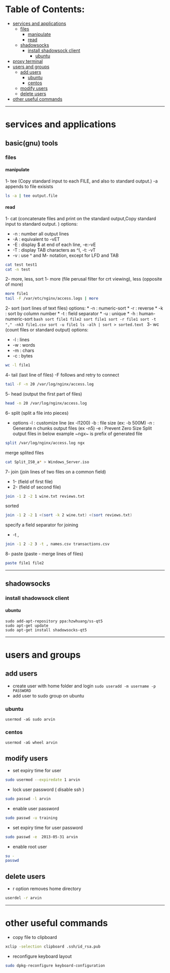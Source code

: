 # Table of Contents:
* [services and applications](#services-and-applications)
   * [files](#files)
     * [manipulate](#manipulate)
     * [read](#read)
   * [shadowsocks](#shadowsocks)
      * [install shadowsock client](#install-shadowsock-client)
         * [ubuntu](#ubuntu)
* [proxy terminal](#proxy-terminal)
* [users and groups](#users-and-groups)
   * [add users](#add-users)
      * [ubuntu](#ubuntu-2)
      * [centos](#centos-1)
   * [modify users](#modify-users)
   * [delete users](#delete-users)
* [other useful commands](#other-useful-commands)
___
# services and applications
## basic(gnu) tools
### files
#### manipulate
1- tee (Copy standard input to each FILE, and also to standard output.)
-a appends to file exisists
```bash
ls -a | tee output.file
```
#### read
1- cat (concatenate files and print on the standard output,Copy standard input to standard output.
)
options:
* -n : number all output lines
* -A : equivalent to -vET
* -E : display $ at end of each line, -e:-vE
* -T : display TAB characters as ^I, -t: -vT
* -v : use ^ and M- notation, except for LFD and TAB
```bash
cat test test1
cat -n test
```
2- more, less, sort
  1- more (file perusal filter for crt viewing), less (opposite of more) 
  ```bash
  more file1
  tail -F /var/etc/nginx/access.logs | more
  ```
  2- sort (sort lines of text files)
    options:
    * -n : numeric-sort
    * -r : reverse
    * -k : sort by column number
    * -t : field separator
    * -u : unique
    * -h : human-numeric-sort
    ```bash
      sort file1 file2
      sort file1
      sort -r file1
      sort -t "," -nk3 file1.csv
      sort -u file1
      ls -alh | sort > sorted.text
    ```
3- wc (count files or standard output)
options:
* -l : lines
* -w : words
* -m : chars
* -c : bytes
```bash
wc -l file1
```
4-  tail (last line of files)
-F follows and retry to connect
```bash
tail -F -n 20 /var/log/nginx/access.log
```
5- head (output the first part of files)
```bash
head -n 20 /var/log/nginx/access.log
```
6- split (split a file into pieces)
* options
 -l : customize line (ex -l1200)
 -b : file size (ex: -b 500M)
 -n : Generate n chunks output files (ex -n5)
 -e : Prevent Zero Size Split output files
in below example ~ngx~ is prefix of generated file
```bash
split /var/log/nginx/access.log ngx
```
merge splited files
```bash
cat Split_IS0_a* > Windows_Server.iso
```
7- join (join lines of two files on a common field)
* 1- (field of first file)
* 2- (field of second file)
```bash
join -1 2 -2 1 wine.txt reviews.txt
```
sorted
```bash
join -1 2 -2 1 <(sort -k 2 wine.txt) <(sort reviews.txt)
```
specify a field separator for joining
* -t ,
```bash
join -1 2 -2 3 -t , names.csv transactions.csv
```
8- paste (paste - merge lines of files)
```bash
paste file1 file2
```
---
## shadowsocks
### install shadowsock client
#### ubuntu
```
sudo add-apt-repository ppa:hzwhuang/ss-qt5
sudo apt-get update
sudo apt-get install shadowsocks-qt5
```
___
# users and groups
## add users
* create user with home folder and login
`sudo useradd -m username -p PASSWORD`
* add user to sudo group on ubuntu
### ubuntu
`usermod -aG sudo arvin`
### centos
`usermod -aG wheel arvin`
## modify users
* set expiry time for user
```bash
sudo usermod --expiredate 1 arvin
```
* lock user password ( disable ssh )
```bash
sudo passwd -l arvin
```
* enable user password
```bash
sudo passwd -u training
```
* set expiry time for user password
```bash
sudo passwd -e  2013-05-31 arvin
```
* enable root user
```bash
su -
passwd
```
## delete users
* r option removes home directory
```bash
userdel -r arvin
```
***
# other useful commands
* copy file to clipboard
```bash
xclip -selection clipboard .ssh/id_rsa.pub
```
* reconfigure keyboard layout
```bash
sudo dpkg-reconfigure keyboard-configuration
```

